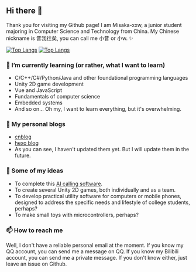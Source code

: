 ## Hi there 👋

Thank you for visiting my Github page!
I am Misaka-xxw, a junior student majoring in Computer Science and Technology from China.
My Chinese nickname is 昔我往矣, you can call me 小昔 or 小w. ✨

[![Top Langs](https://github-readme-stats.vercel.app/api/top-langs/?username=Misaka-xxw&layout=compact)](https://github.com/anuraghazra/github-readme-stats)
[![Top Langs](https://github-readme-stats.vercel.app/api/top-langs/?username=Misaka-xxw&layout=compact&hide=c-sharp,shaderLab,HTML)](https://github.com/anuraghazra/github-readme-stats)

### 🌱 I’m currently learning (or rather, what I want to learn)

+ C/C++/C#/Python/Java and other foundational programming languages
+ Unity 2D game development
+ Vue and JavaScript
+ Fundamentals of computer science
+ Embedded systems
+ And so on... Oh my, I want to learn everything, but it's overwhelming.

### 💬 My personal blogs

+ [cnblog](https://home.cnblogs.com/u/3404836)
+ [hexo blog](https://misaka-xxw.github.io/)
+ As you can see, I haven't updated them yet. But I will update them in the future.

### 📜 Some of my ideas

+ To complete this [AI calling software](https://github.com/thetheorange/AiProject).
+ To create several Unity 2D games, both individually and as a team.
+ To develop practical utility software for computers or mobile phones, designed to address the specific needs and lifestyle of college students, perhaps?
+ To make small toys with microcontrollers, perhaps?

### 📫 How to reach me

Well, I don't have a reliable personal email at the moment.
If you know my QQ account, you can send me a message on QQ.
If you know my Bilibili account, you can send me a private message.
If you don't know either, just leave an issue on Github.

<!--
**Misaka-xxw/Misaka-xxw** is a ✨ _special_ ✨ repository because its `README.md` (this file) appears on your GitHub profile.

Here are some ideas to get you started:

- 🔭 I’m currently working on ...
- 🌱 I’m currently learning ...
- 👯 I’m looking to collaborate on ...
- 🤔 I’m looking for help with ...
- 💬 Ask me about ...
- 📫 How to reach me: ...
- 😄 Pronouns: ...
- ⚡ Fun fact: ...
-->
